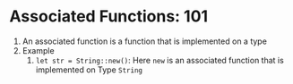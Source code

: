 
# Associated Functions: 101

1. An associated function is a function that is implemented on a type 
2. Example
   1. `let str = String::new()`: Here `new` is an associated function that is implemented on Type `String`

